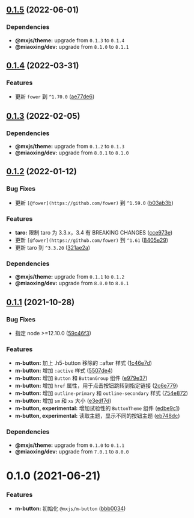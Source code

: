 ## [0.1.5](https://github.com/miaoxing/mxjs-m-button/compare/v0.1.4...v0.1.5) (2022-06-01)





### Dependencies

* **@mxjs/theme:** upgrade from `0.1.3` to `0.1.4`
* **@miaoxing/dev:** upgrade from `8.1.0` to `8.1.1`

## [0.1.4](https://github.com/miaoxing/mxjs-m-button/compare/v0.1.3...v0.1.4) (2022-03-31)


### Features

* 更新 `fower` 到 `^1.70.0` ([ae77de6](https://github.com/miaoxing/mxjs-m-button/commit/ae77de6ba769031608ed1b2a165c8b766edeafdb))

## [0.1.3](https://github.com/miaoxing/mxjs-m-button/compare/v0.1.2...v0.1.3) (2022-02-05)





### Dependencies

* **@mxjs/theme:** upgrade from `0.1.2` to `0.1.3`
* **@miaoxing/dev:** upgrade from `8.0.1` to `8.1.0`

## [0.1.2](https://github.com/miaoxing/mxjs-m-button/compare/v0.1.1...v0.1.2) (2022-01-12)


### Bug Fixes

* 更新 `[@fower](https://github.com/fower)` 到 `^1.59.0` ([b03ab3b](https://github.com/miaoxing/mxjs-m-button/commit/b03ab3bd1747f5339e72732005a285d625d8da02))


### Features

* **taro:** 限制 taro 为 3.3.x，3.4 有 BREAKING CHANGES ([cce973e](https://github.com/miaoxing/mxjs-m-button/commit/cce973ed0ad99868f65b4036bfbec8aedac011a1))
* 更新 `[@fower](https://github.com/fower)` 到 `^1.61` ([8405e29](https://github.com/miaoxing/mxjs-m-button/commit/8405e29debe0d60cbaa0303e6f51100ff2a3c9cb))
* 更新 taro 到 `^3.3.20` ([321ae2a](https://github.com/miaoxing/mxjs-m-button/commit/321ae2ad8ecfaa39ab595ce0104730382e210ff0))





### Dependencies

* **@mxjs/theme:** upgrade from `0.1.1` to `0.1.2`
* **@miaoxing/dev:** upgrade from `8.0.0` to `8.0.1`

## [0.1.1](https://github.com/miaoxing/mxjs-m-button/compare/v0.1.0...v0.1.1) (2021-10-28)


### Bug Fixes

* 指定 node >=12.10.0 ([59c46f3](https://github.com/miaoxing/mxjs-m-button/commit/59c46f3ec2dc038843fc39c2ffcc9ba07bdf12ab))


### Features

* **m-button:** 加上 .h5-button 移除的 ::after 样式 ([1c46e7d](https://github.com/miaoxing/mxjs-m-button/commit/1c46e7dc2641a47a577abbafe500bef89afaabaa))
* **m-button:** 增加 `:active` 样式 ([5507de4](https://github.com/miaoxing/mxjs-m-button/commit/5507de41dc0b01882724bb65c950a2cf5603f202))
* **m-button:** 增加 `Button` 和 `ButtonGroup` 组件 ([e979e37](https://github.com/miaoxing/mxjs-m-button/commit/e979e37e3a201297f6d750e7eba1b8c6875b4fea))
* **m-button:** 增加 `href` 属性，用于点击按钮跳转到指定链接 ([2c6e779](https://github.com/miaoxing/mxjs-m-button/commit/2c6e7799d4fc104cd53d6721e006c603eb956a7c))
* **m-button:** 增加 `outline-primary` 和 `outline-secondary` 样式 ([754e872](https://github.com/miaoxing/mxjs-m-button/commit/754e8725f645306d4300b8a542bd090c00f8b256))
* **m-button:** 增加 `sm` 和 `xs` 大小 ([e3edf7d](https://github.com/miaoxing/mxjs-m-button/commit/e3edf7dcf5ca342b93ae90165d34aed22029c7bd))
* **m-button, experimental:** 增加试验性的 `ButtonTheme` 组件 ([edbe9c1](https://github.com/miaoxing/mxjs-m-button/commit/edbe9c1f3a79c7e3441f732540544e9e640c0de8))
* **m-button, experimental:** 读取主题，显示不同的按钮主题 ([eb748dc](https://github.com/miaoxing/mxjs-m-button/commit/eb748dcbd04a3cef60f735efdb25635237b4834e))





### Dependencies

* **@mxjs/theme:** upgrade from `0.1.0` to `0.1.1`
* **@miaoxing/dev:** upgrade from `7.0.1` to `8.0.0`

# 0.1.0 (2021-06-21)


### Features

* **m-button:** 初始化 `@mxjs/m-button` ([bbb0034](https://github.com/miaoxing/mxjs-m-button/commit/bbb00342305609581211c9eb2f733652bafe20fa))
